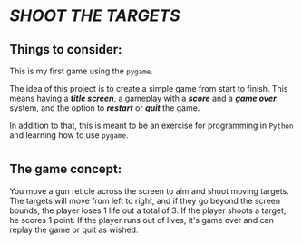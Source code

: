 # *SHOOT THE TARGETS*

## Things to consider:

This is my first game using the `pygame`.

The idea of this project is to create a simple game from start
to finish. This means having a ***title screen***, a gameplay with a ***score*** and a ***game over*** system, and the option to ***restart*** or ***quit*** the game. 

In addition to that, this is meant to be an exercise for programming in `Python` and learning how to use `pygame`.  

#

## The game concept:
You move a gun reticle across the screen to aim and shoot moving targets. The targets will move from left to right, and if they go beyond the screen bounds, the player loses 1 life out a total of 3.
If the player shoots a target, he scores 1 point. If the player runs out of lives, it's game over and can replay the game or quit as wished.
